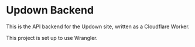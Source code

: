 # Updown Backend

This is the API backend for the Updown site, written as a Cloudflare Worker.

This project is set up to use Wrangler.

